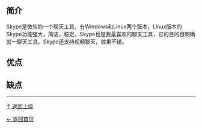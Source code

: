 
## 简介

Skype是微软的一个聊天工具，有Windows和Linux两个版本，Linux版本的Skype功能强大，简洁，稳定。Skype也是我最喜欢的聊天工具，它的目的很明确就一聊天工具。Skype还支持视频聊天，效果不错。

## 优点

## 缺点


----
[↑ 返回上级](https://github.com/asin929/linux-software/blob/master/Network-Application/Network-Application.md)

[← 返回首页](https://github.com/asin929/linux-software)
